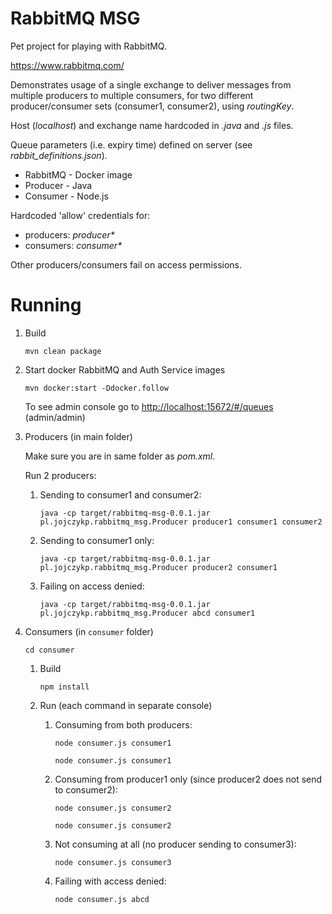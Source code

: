 # RabbitMQ MSG

Pet project for playing with RabbitMQ.

https://www.rabbitmq.com/

Demonstrates usage of a single exchange to deliver messages from multiple producers to multiple consumers, for two different producer/consumer sets (consumer1, consumer2), using _routingKey_.

Host (_localhost_) and exchange name hardcoded in _.java_ and _.js_ files. 

Queue parameters (i.e. expiry time) defined on server (see _rabbit_definitions.json_).

* RabbitMQ - Docker image
* Producer - Java
* Consumer - Node.js

Hardcoded 'allow' credentials for:
* producers: _producer*_
* consumers: _consumer*_

Other producers/consumers fail on access permissions.


# Running

1. Build

    `mvn clean package`


2. Start docker RabbitMQ and Auth Service images

    `mvn docker:start -Ddocker.follow`

    To see admin console go to [http://localhost:15672/#/queues](http://localhost:15672/#/queues) (admin/admin)


3. Producers (in main folder)

    Make sure you are in same folder as _pom.xml_.
    
    Run 2 producers:

    1.  Sending to consumer1 and consumer2:
    
        `java -cp target/rabbitmq-msg-0.0.1.jar pl.jojczykp.rabbitmq_msg.Producer producer1 consumer1 consumer2`

    2. Sending to consumer1 only:
    
        `java -cp target/rabbitmq-msg-0.0.1.jar pl.jojczykp.rabbitmq_msg.Producer producer2 consumer1`

    3. Failing on access denied:

        `java -cp target/rabbitmq-msg-0.0.1.jar pl.jojczykp.rabbitmq_msg.Producer abcd consumer1`
        
4. Consumers (in `consumer` folder)

    `cd consumer`
    
    1. Build
    
        `npm install`

    2. Run (each command in separate console)

        1. Consuming from both producers:
    
            `node consumer.js consumer1`
    
            `node consumer.js consumer1`

        2. Consuming from producer1 only (since producer2 does not send to consumer2):

            `node consumer.js consumer2`
    
            `node consumer.js consumer2`

        3. Not consuming at all (no producer sending to consumer3):

            `node consumer.js consumer3`

        4. Failing with access denied:

            `node consumer.js abcd`

